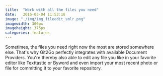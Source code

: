 ```yaml
---
title:  "Work with all the files you need"
date:   2016-03-04 11:53:18
image: "./img/img_fileedit_smlr.png"
imagewidth: 300px
imageheight: 375px
categories: features
---
```


Sometimes, the files you need right now the most are stored somewhere else. That's why Git2Go perfectly integrates with available Document Providers.
You're thereby also able to edit any file you like in your favorite editor like Texttastic or Byword and even import your most recent photo or file for committing it to your favorite repository.

